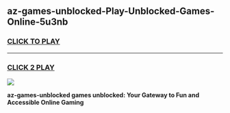 
## az-games-unblocked-Play-Unblocked-Games-Online-5u3nb
<h3>
<a href="https://premium76.site?title=az-games-unblocked&ref=24A">CLICK TO PLAY</a></h3>
<hr>

<h3>
<a href="https://premium76.site?title=az-games-unblocked&ref=24A">CLICK 2 PLAY</a>
  
</h3>

<a href="https://premium76.site?title=az-games-unblocked&ref=24A"><img src="https://clearcache.store/games.png"></a>


**az-games-unblocked games unblocked: Your Gateway to Fun and Accessible Online Gaming**

